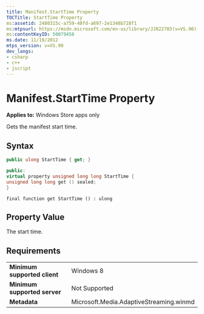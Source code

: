 ```yaml
---
title: Manifest.StartTime Property
TOCTitle: StartTime Property
ms:assetid: 2480315c-a759-48fd-a697-2e1348b728f1
ms:mtpsurl: https://msdn.microsoft.com/en-us/library/JJ822703(v=VS.90)
ms:contentKeyID: 50079458
ms.date: 11/19/2012
mtps_version: v=VS.90
dev_langs:
- csharp
- c++
- jscript
---
```


# Manifest.StartTime Property

**Applies to:** Windows Store apps only

Gets the manifest start time.

## Syntax

``` csharp
public ulong StartTime { get; }
```

``` c++
public:
virtual property unsigned long long StartTime {
unsigned long long get () sealed;
}
```

``` jscript
final function get StartTime () : ulong
```

## Property Value

The start time.

## Requirements

|||
|--- |--- |
|**Minimum supported client**|Windows 8|
|**Minimum supported server**|Not Supported|
|**Metadata**|Microsoft.Media.AdaptiveStreaming.winmd|

